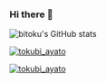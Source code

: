 ### Hi there 👋

![bitoku's GitHub stats](https://github-readme-stats.vercel.app/api?username=bitoku)

[![tokubi_ayato](https://img.shields.io/endpoint?url=https%3A%2F%2Fatcoder-badges.now.sh%2Fapi%2Fatcoder%2Fjson%2Ftokubi_ayato)](https://atcoder.jp/users/tokubi_ayato)

[![tokubi_ayato](https://img.shields.io/endpoint?url=https%3A%2F%2Fatcoder-badges.now.sh%2Fapi%2Fcodeforces%2Fjson%2Ftokubi_ayato)](https://codeforces.com/profile/tokubi_ayato)
